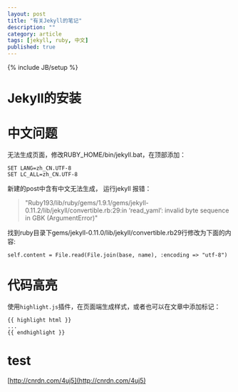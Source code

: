 ```yaml
---
layout: post
title: "有关Jekyll的笔记"
description: ""
category: article
tags: [jekyll, ruby, 中文]
published: true
---
```


{% include JB/setup %}

# Jekyll的安装

# 中文问题

无法生成页面，修改RUBY_HOME/bin/jekyll.bat，在顶部添加：

	SET LANG=zh_CN.UTF-8
	SET LC_ALL=zh_CN.UTF-8

新建的post中含有中文无法生成， 运行jekyll 报错：

> "Ruby193/lib/ruby/gems/1.9.1/gems/jekyll-0.11.2/lib/jekyll/convertible.rb:29:in ‘read_yaml’: invalid byte sequence in GBK (ArgumentError)"

找到ruby目录下gems/jekyll-0.11.0/lib/jekyll/convertible.rb29行修改为下面的内容:

	self.content = File.read(File.join(base, name), :encoding => "utf-8")



# 代码高亮

使用`highlight.js`插件，在页面端生成样式，或者也可以在文章中添加标记：

	{{ highlight html }}
	...
	{{ endhighlight }}
    
    
# test

[http://cnrdn.com/4uj5](http://cnrdn.com/4uj5)